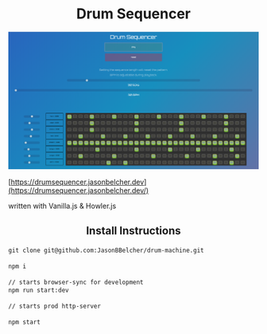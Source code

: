 # <center>Drum Sequencer</center>

![Drum Sequencer screenshot](./src/assets/images/dm_screenshot.png)

[https://drumsequencer.jasonbelcher.dev](https://drumsequencer.jasonbelcher.dev/)

written with Vanilla.js & Howler.js

## <center>Install Instructions</center>

```
git clone git@github.com:JasonBBelcher/drum-machine.git

npm i

// starts browser-sync for development
npm run start:dev

// starts prod http-server

npm start

```
